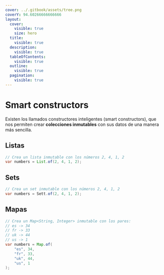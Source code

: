 ```yaml
---
cover: ../.gitbook/assets/tree.png
coverY: 94.60266666666666
layout:
  cover:
    visible: true
    size: hero
  title:
    visible: true
  description:
    visible: true
  tableOfContents:
    visible: true
  outline:
    visible: true
  pagination:
    visible: true
---
```


# Smart constructors

Existen los llamados constructores inteligentes (smart constructors), que nos permiten crear **colecciones inmutables** con sus datos de una manera más sencilla.

## Listas

```java
// Crea un lista inmutable con los números 2, 4, 1, 2
var numbers = List.of(2, 4, 1, 2);
```

## Sets

```java
// Crea un set inmutable con los números 2, 4, 1, 2
var numbers = Sett.of(2, 4, 1, 2);
```

## Mapas

```java
// Crea un Map<String, Integer> inmutable con los pares:
// es -> 34
// fr -> 33
// uk -> 44
// us -> 1
var numbers = Map.of(
    "es", 34,
    "fr", 33,
    "uk", 44,
    "us", 1
);
```
